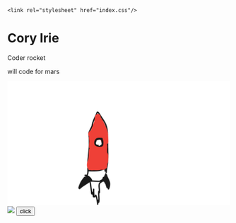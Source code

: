 <!DOCTYPE html>
<html>
  <head>


    <link rel="stylesheet" href="index.css"/>
  </head>
  <body>
    <h1>Cory Irie</h1>
      <p>Coder rocket</p>
      <p id="wood">will code for mars</p>
      <img src="autodraw.png">
      <img src="Screen Shot 2019-01-29 at 11.14.58 AM">
      <button id="Tempbutton"> click</button>
  </body>
    <scriptsrc="https://cdnjs.cloudflarecom/ajax/libs/p5js/073/p5minjs"></script>
    <script src="script.js"></script>
</html>

